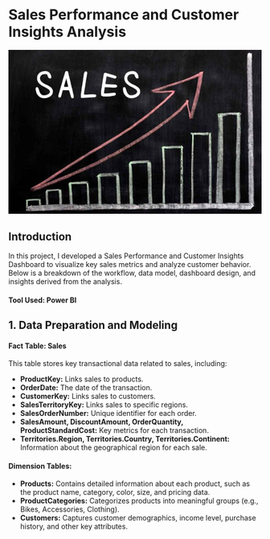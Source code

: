 # Sales Performance and Customer Insights Analysis

![](img/intro.JPG)

## Introduction
In this project, I developed a Sales Performance and Customer Insights Dashboard to visualize key sales metrics and analyze customer behavior. Below is a breakdown of the workflow, data model, dashboard design, and insights derived from the analysis.

#### Tool Used: Power BI

## 1. Data Preparation and Modeling
#### Fact Table: Sales
This table stores key transactional data related to sales, including:

- **ProductKey:** Links sales to products.
- **OrderDate:** The date of the transaction.
- **CustomerKey:** Links sales to customers.
- **SalesTerritoryKey:** Links sales to specific regions.
- **SalesOrderNumber:** Unique identifier for each order.
- **SalesAmount, DiscountAmount, OrderQuantity, ProductStandardCost:** Key metrics for each transaction.
- **Territories.Region, Territories.Country, Territories.Continent:** Information about the geographical region for each sale.

#### Dimension Tables:
- **Products:** Contains detailed information about each product, such as the product name, category, color, size, and pricing data.
- **ProductCategories:** Categorizes products into meaningful groups (e.g., Bikes, Accessories, Clothing).
- **Customers:** Captures customer demographics, income level, purchase history, and other key attributes.





